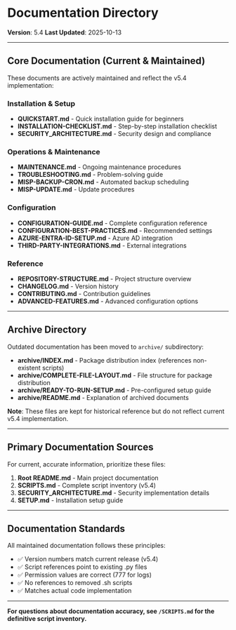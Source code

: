 # Documentation Directory

**Version**: 5.4
**Last Updated**: 2025-10-13

---

## Core Documentation (Current & Maintained)

These documents are actively maintained and reflect the v5.4 implementation:

### Installation & Setup
- **QUICKSTART.md** - Quick installation guide for beginners
- **INSTALLATION-CHECKLIST.md** - Step-by-step installation checklist
- **SECURITY_ARCHITECTURE.md** - Security design and compliance

### Operations & Maintenance
- **MAINTENANCE.md** - Ongoing maintenance procedures
- **TROUBLESHOOTING.md** - Problem-solving guide
- **MISP-BACKUP-CRON.md** - Automated backup scheduling
- **MISP-UPDATE.md** - Update procedures

### Configuration
- **CONFIGURATION-GUIDE.md** - Complete configuration reference
- **CONFIGURATION-BEST-PRACTICES.md** - Recommended settings
- **AZURE-ENTRA-ID-SETUP.md** - Azure AD integration
- **THIRD-PARTY-INTEGRATIONS.md** - External integrations

### Reference
- **REPOSITORY-STRUCTURE.md** - Project structure overview
- **CHANGELOG.md** - Version history
- **CONTRIBUTING.md** - Contribution guidelines
- **ADVANCED-FEATURES.md** - Advanced configuration options

---

## Archive Directory

Outdated documentation has been moved to `archive/` subdirectory:

- **archive/INDEX.md** - Package distribution index (references non-existent scripts)
- **archive/COMPLETE-FILE-LAYOUT.md** - File structure for package distribution
- **archive/READY-TO-RUN-SETUP.md** - Pre-configured setup guide
- **archive/README.md** - Explanation of archived documents

**Note**: These files are kept for historical reference but do not reflect current v5.4 implementation.

---

## Primary Documentation Sources

For current, accurate information, prioritize these files:

1. **Root README.md** - Main project documentation
2. **SCRIPTS.md** - Complete script inventory (v5.4)
3. **SECURITY_ARCHITECTURE.md** - Security implementation details
4. **SETUP.md** - Installation setup guide

---

## Documentation Standards

All maintained documentation follows these principles:

- ✅ Version numbers match current release (v5.4)
- ✅ Script references point to existing .py files
- ✅ Permission values are correct (777 for logs)
- ✅ No references to removed .sh scripts
- ✅ Matches actual code implementation

---

**For questions about documentation accuracy, see `/SCRIPTS.md` for the definitive script inventory.**

